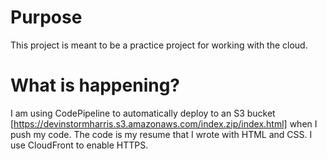 # Purpose
This project is meant to be a practice project for working with the cloud. 

# What is happening?
I am using CodePipeline to automatically deploy to an S3 bucket [https://devinstormharris.s3.amazonaws.com/index.zip/index.html] when I push my code. The code is my resume that I wrote with HTML and CSS. I use CloudFront to enable HTTPS.